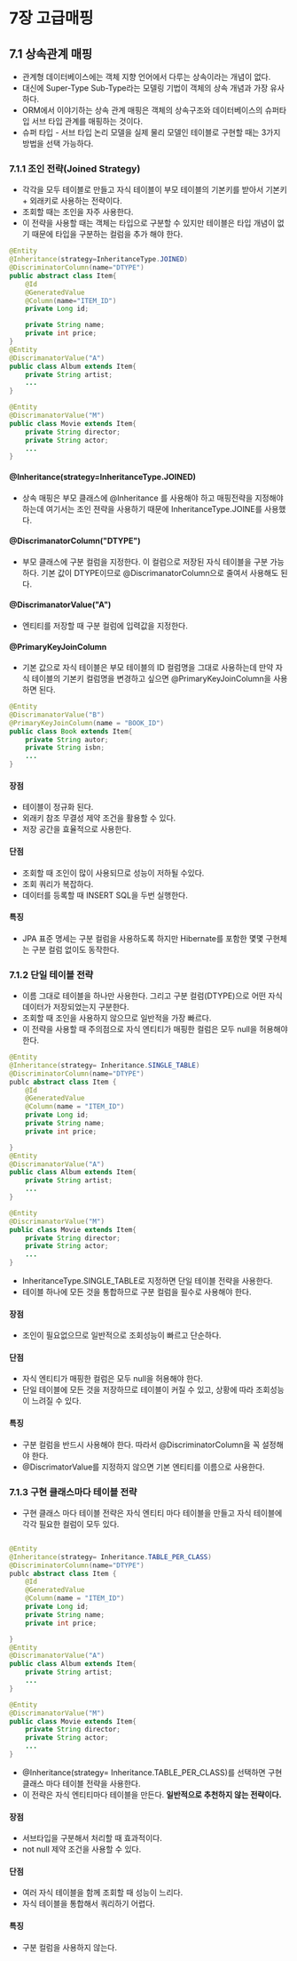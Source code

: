 # 7장 고급매핑 

## 7.1 상속관계 매핑 
- 관계형 데이터베이스에는 객체 지향 언어에서 다루는 상속이라는 개념이 없다. 
- 대신에 Super-Type Sub-Type라는 모델링 기법이 객체의 상속 개념과 가장 유사하다. 
- ORM에서 이야기하는 상속 관계 매핑은 객체의 상속구조와 데이터베이스의 슈퍼타입 서브 타입 관계를 매핑하는 것이다. 
- 슈퍼 타입 - 서브 타입 논리 모델을 실제 물리 모델인 테이블로 구현할 때는 3가지 방법을 선택 가능하다. 

### 7.1.1 조인 전략(Joined Strategy)
- 각각을 모두 테이블로 만들고 자식 테이블이 부모 테이블의 기본키를 받아서 기본키 + 외래키로 사용하는 전략이다. 
- 조회할 때는 조인을 자주 사용한다. 
- 이 전략을 사용할 때는 객체는 타입으로 구분할 수 있지만 테이블은 타입 개념이 없기 때문에 타입을 구분하는 컬럼을 추가 해야 한다. 
```java
@Entity 
@Inheritance(strategy=InheritanceType.JOINED)
@DiscriminatorColumn(name="DTYPE")
public abstract class Item{
    @Id
    @GeneratedValue
    @Column(name="ITEM_ID")
    private Long id; 

    private String name; 
    private int price; 
}
@Entity
@DiscrimanatorValue("A")
public class Album extends Item{
    private String artist; 
    ...
}

@Entity 
@DiscrimanatorValue("M")
public class Movie extends Item{
    private String director;
    private String actor;  
    ...
}

```
#### @Inheritance(strategy=InheritanceType.JOINED)

- 상속 매핑은 부모 클래스에 @Inheritance 를 사용해야 하고 매핑전략을 지정해야 하는데 여기서는 조인 젼략을 사용하기 때문에 InheritanceType.JOINE를 사용했다. 

#### @DiscrimanatorColumn("DTYPE")
- 부모 클래스에 구분 컬럼을 지정한다. 이 컬럼으로 저장된 자식 테이블을 구분 가능하다. 기본 값이 DTYPE이므로 @DiscrimanatorColumn으로 줄여서 사용해도 된다. 

#### @DiscrimanatorValue("A")
- 엔티티를 저장할 때 구분 컬럼에 입력값을 지정한다. 

#### @PrimaryKeyJoinColumn 
- 기본 값으로 자식 테이블은 부모 테이블의 ID 컬럼명을 그대로 사용하는데 만약 자식 테이블의 기본키 컬럼명을 변경하고 싶으면 @PrimaryKeyJoinColumn을 사용하면 된다. 

```java
@Entity 
@DiscrimanatorValue("B")
@PrimaryKeyJoinColumn(name = "BOOK_ID")
public class Book extends Item{
    private String autor;
    private String isbn;  
    ...
}
```    
#### 장점 
- 테이블이 정규화 된다. 
- 외래키 참조 무결성 제약 조건을 활용할 수 있다. 
- 저장 공간을 효율적으로 사용한다. 
#### 단점 
- 조회할 때 조인이 많이 사용되므로 성능이 저하될 수있다. 
- 조회 쿼리가 복잡하다.  
- 데이터를 등록할 때 INSERT SQL을 두번 실행한다. 
#### 특징 
- JPA 표준 명세는 구분 컬럼을 사용하도록 하지만 Hibernate를 포함한 몇몇 구현체는 구분 컬럼 없이도 동작한다. 

### 7.1.2 단일 테이블 전략 
- 이름 그대로 테이블을 하나만 사용한다. 그리고 구분 컬럼(DTYPE)으로 어떤 자식 데이터가 저장되었는지 구분한다. 
- 조회할 때 조인을 사용하지 않으므로 일반적을 가장 빠르다. 
- 이 전략을 사용할 때 주의점으로 자식 엔티티가 매핑한 컬럼은 모두 null을 허용해야 한다. 

```java
@Entity 
@Inheritance(strategy= Inheritance.SINGLE_TABLE)
@DiscriminatorColumn(name="DTYPE")
publc abstract class Item {
    @Id
    @GeneratedValue
    @Column(name = "ITEM_ID")
    private Long id; 
    private String name; 
    private int price; 

}
@Entity
@DiscrimanatorValue("A")
public class Album extends Item{
    private String artist; 
    ...
}

@Entity 
@DiscrimanatorValue("M")
public class Movie extends Item{
    private String director;
    private String actor;  
    ...
}

```
- InheritanceType.SINGLE_TABLE로 지정하면 단일 테이블 전략을 사용한다.
- 테이블 하나에 모든 것을 통합하므로 구분 컬럼을 필수로 사용해야 한다.

#### 장점
- 조인이 필요없으므로 일반적으로 조회성능이 빠르고 단순하다. 


#### 단점 
- 자식 엔티티가 매핑한 컬럼은 모두 null을 허용해야 한다. 
- 단일 테이블에 모든 것을 저장하므로 테이블이 커질 수 있고, 상황에 따라 조회성능이 느려질 수 있다. 

#### 특징 
- 구분 컬럼을 반드시 사용해야 한다. 따라서 @DiscriminatorColumn을 꼭 설정해야 한다. 
- @DiscrimatorValue를 지정하지 않으면 기본 엔티티를 이름으로 사용한다. 

### 7.1.3 구현 클래스마다 테이블 전략 
- 구현 클래스 마다 테이블 전략은 자식 엔티티 마다 테이블을 만들고 자식 테이블에 각각 필요한 컬럼이 모두 있다. 
```java

@Entity 
@Inheritance(strategy= Inheritance.TABLE_PER_CLASS)
@DiscriminatorColumn(name="DTYPE")
publc abstract class Item {
    @Id
    @GeneratedValue
    @Column(name = "ITEM_ID")
    private Long id; 
    private String name; 
    private int price; 

}
@Entity
@DiscrimanatorValue("A")
public class Album extends Item{
    private String artist; 
    ...
}

@Entity 
@DiscrimanatorValue("M")
public class Movie extends Item{
    private String director;
    private String actor;  
    ...
}

```
- @Inheritance(strategy= Inheritance.TABLE_PER_CLASS)를 선택하면 구현 클래스 마다 테이블 전략을 사용한다. 
- 이 전략은 자식 엔티티마다 테이블을 만든다. **일반적으로 추천하지 않는 전략이다.**

#### 장점 
- 서브타입을 구분해서 처리할 때 효과적이다. 
- not null 제약 조건을 사용할 수 있다. 

#### 단점 
- 여러 자식 테이블을 함께 조회할 때 성능이 느리다.
- 자식 테이블을 통합해서 쿼리하기 어렵다. 

#### 특징 
- 구분 컬럼을 사용하지 않는다. 

